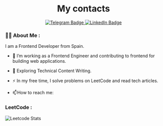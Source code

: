 <h1 align="center">My contacts</h1>

<!--
<div id="header" align='center'>
  <img src="https://user-images.githubusercontent.com/74038190/212746035-d5c61762-973c-44c0-aec7-887f3b7690e3.gif" width="100"/>
</dev>
-->

<div id="badges" align='center'>
  <a href="https://t.me/+37258098659">
    <img src="https://img.shields.io/badge/Telegram-2CA5E0?logo=telegram&logoColor=white" alt="Telegram Badge"/>
  </a>  
  <a href="www.linkedin.com/in/daniilsereda">
    <img src="https://custom-icon-badges.demolab.com/badge/LinkedIn-0A66C2?logo=linkedin-white&logoColor=fff" alt="LinkedIn Badge"/>
  </a>  
</div>
<img href="https://komarev.com/ghpvc/?username=@whitemam8a&color=green&style=for-the-badge" />

<!--
<h1>
  hey there
  <img src="https://media.giphy.com/media/hvRJCLFzcasrR4ia7z/giphy.gif" width="30px"/>
</h1>
-->

### :woman_technologist: About Me :

I am a Frontend Developer from Spain.

- :telescope: I’m working as a Frontend Engineer and contributing to frontend for building web applications.

- :seedling: Exploring Technical Content Writing.

- :zap: In my free time, I solve problems on LeetCode and read tech articles.

- :mailbox:How to reach me:

### LeetCode : 
![Leetcode Stats](https://leetcard.jacoblin.cool/_white_mamba_?site=us&border=1&radius=20)



<!--
**whitemam8a/whitemam8a** is a ✨ _special_ ✨ repository because its `README.md` (this file) appears on your GitHub profile.

Here are some ideas to get you started:

- 🔭 I’m currently working on ...
- 🌱 I’m currently learning ...
- 👯 I’m looking to collaborate on ...
- 🤔 I’m looking for help with ...
- 💬 Ask me about ...
- 📫 How to reach me: ...
- 😄 Pronouns: ...
- ⚡ Fun fact: ...
-->

